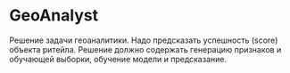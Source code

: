 # GeoAnalyst
Решение задачи геоаналитики. Надо предсказать успешность (score)  объекта ритейла. Решение должно содержать генерацию признаков и обучающей выборки, обучение модели и предсказание.
